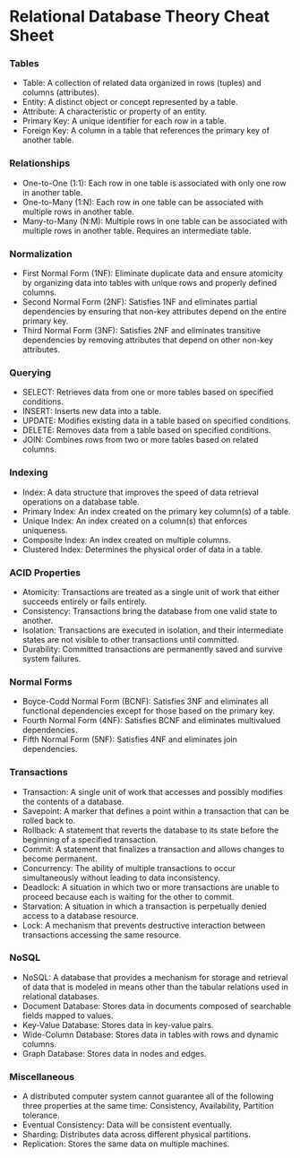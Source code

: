 # Relational Database Theory Cheat Sheet

### Tables

- Table: A collection of related data organized in rows (tuples) and columns (attributes).
- Entity: A distinct object or concept represented by a table.
- Attribute: A characteristic or property of an entity.
- Primary Key: A unique identifier for each row in a table.
- Foreign Key: A column in a table that references the primary key of another table.

### Relationships

- One-to-One (1:1): Each row in one table is associated with only one row in another table.
- One-to-Many (1:N): Each row in one table can be associated with multiple rows in another table.
- Many-to-Many (N:M): Multiple rows in one table can be associated with multiple rows in another table. Requires an intermediate table.

### Normalization

- First Normal Form (1NF): Eliminate duplicate data and ensure atomicity by organizing data into tables with unique rows and properly defined columns.
- Second Normal Form (2NF): Satisfies 1NF and eliminates partial dependencies by ensuring that non-key attributes depend on the entire primary key.
- Third Normal Form (3NF): Satisfies 2NF and eliminates transitive dependencies by removing attributes that depend on other non-key attributes.

### Querying

- SELECT: Retrieves data from one or more tables based on specified conditions.
- INSERT: Inserts new data into a table.
- UPDATE: Modifies existing data in a table based on specified conditions.
- DELETE: Removes data from a table based on specified conditions.
- JOIN: Combines rows from two or more tables based on related columns.

### Indexing

- Index: A data structure that improves the speed of data retrieval operations on a database table.
- Primary Index: An index created on the primary key column(s) of a table.
- Unique Index: An index created on a column(s) that enforces uniqueness.
- Composite Index: An index created on multiple columns.
- Clustered Index: Determines the physical order of data in a table.

### ACID Properties

- Atomicity: Transactions are treated as a single unit of work that either succeeds entirely or fails entirely.
- Consistency: Transactions bring the database from one valid state to another.
- Isolation: Transactions are executed in isolation, and their intermediate states are not visible to other transactions until committed.
- Durability: Committed transactions are permanently saved and survive system failures.

### Normal Forms

- Boyce-Codd Normal Form (BCNF): Satisfies 3NF and eliminates all functional dependencies except for those based on the primary key.
- Fourth Normal Form (4NF): Satisfies BCNF and eliminates multivalued dependencies.
- Fifth Normal Form (5NF): Satisfies 4NF and eliminates join dependencies.

### Transactions

- Transaction: A single unit of work that accesses and possibly modifies the contents of a database.
- Savepoint: A marker that defines a point within a transaction that can be rolled back to.
- Rollback: A statement that reverts the database to its state before the beginning of a specified transaction.
- Commit: A statement that finalizes a transaction and allows changes to become permanent.
- Concurrency: The ability of multiple transactions to occur simultaneously without leading to data inconsistency.
- Deadlock: A situation in which two or more transactions are unable to proceed because each is waiting for the other to commit.
- Starvation: A situation in which a transaction is perpetually denied access to a database resource.
- Lock: A mechanism that prevents destructive interaction between transactions accessing the same resource.

### NoSQL

- NoSQL: A database that provides a mechanism for storage and retrieval of data that is modeled in means other than the tabular relations used in relational databases.
- Document Database: Stores data in documents composed of searchable fields mapped to values.
- Key-Value Database: Stores data in key-value pairs.
- Wide-Column Database: Stores data in tables with rows and dynamic columns.
- Graph Database: Stores data in nodes and edges.

### Miscellaneous
- A distributed computer system cannot guarantee all of the following three properties at the same time: Consistency, Availability, Partition tolerance.
- Eventual Consistency: Data will be consistent eventually.
- Sharding: Distributes data across different physical partitions.
- Replication: Stores the same data on multiple machines.